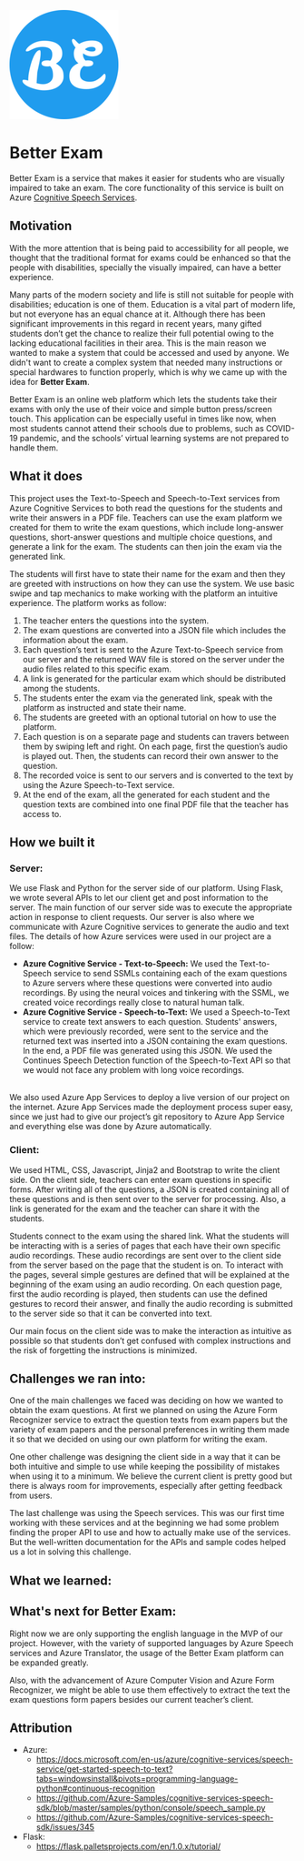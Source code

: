 ![logo](/app/static/asset/favicon/android-chrome-192x192.png)
# Better Exam
Better Exam is a service that makes it easier for students who are visually impaired to take an exam. The core functionality of this service is built on Azure [Cognitive Speech Services](https://azure.microsoft.com/en-us/services/cognitive-services/speech-services/). 

## Motivation
With the more attention that is being paid to accessibility for all people, we thought that the traditional format for exams could be enhanced so that the people with disabilities, specially the visually impaired, can have a better experience.<br/>

Many parts of the modern society and life is still not suitable for people with disabilities; education is one of them. Education is a vital part of modern life, but not everyone has an equal chance at it. Although there has been significant improvements in this regard in recent years, many gifted students don’t get the chance to realize their full potential owing to the lacking educational facilities in their area. This is the main reason we wanted to make a system that could be accessed and used by anyone. We didn't want to create a complex system that needed many instructions or special hardwares to function properly, which is why we came up with the idea for **Better Exam**. <br/>

Better Exam is an online web platform which lets the students take their exams with only the use of their voice and simple button press/screen touch. This application can be especially useful in times like now, when most students cannot attend their schools due to problems, such as COVID-19 pandemic, and the schools’ virtual learning systems are not prepared to handle them.

## What it does
This project uses the Text-to-Speech and Speech-to-Text services from Azure Cognitive Services to both read the questions for the students and write their answers in a PDF file. 
Teachers can use the exam platform we created for them to write the exam questions, which include long-answer questions, short-answer questions and multiple choice questions, and generate a link for the exam. The students can then join the exam via the generated link. <br/>

The students will first have to state their name for the exam and then they are greeted with instructions on how they can use the system. We use basic swipe and tap mechanics to make working with the platform an intuitive experience.
The platform works as follow:
1. The teacher enters the questions into the system.
2. The exam questions are converted into a JSON file which includes the information about the exam.
3. Each question’s text is sent to the Azure Text-to-Speech service from our server and the returned WAV file is stored on the server under the audio files related to this specific exam.
4. A link is generated for the particular exam which should be distributed among the students.
5. The students enter the exam via the generated link, speak with the platform as instructed and state their name.
6. The students are greeted with an optional tutorial on how to use the platform.
7. Each question is on a separate page and students can travers between them by swiping left and right. On each page, first the question’s audio is played out. Then, the students can record their own answer to the question.
8. The recorded voice is sent to our servers and is converted to the text by using the Azure Speech-to-Text service.
9. At the end of the exam, all the generated for each student and the question texts are combined into one final PDF file that the teacher has access to.

## How we built it

### Server:

We use Flask and Python for the server side of our platform. Using Flask, we wrote several APIs to let our client get and post information to the server. The main function of our server side was to execute the appropriate action in response to client requests. Our server is also where we communicate with Azure Cognitive services to generate the audio and text files. The details of how Azure services were used in our project are a follow:
* **Azure Cognitive Service - Text-to-Speech:** We used the Text-to-Speech service to send SSMLs containing each of the exam questions to Azure servers where these questions were converted into audio recordings. By using the neural voices and tinkering with the SSML, we created voice recordings really close to natural human talk. 
* **Azure Cognitive Service - Speech-to-Text:** We used a Speech-to-Text service to create text answers to each question. Students' answers, which were previously recorded, were sent to the service and the returned text was inserted into a JSON containing the exam questions.  In the end, a PDF file was generated using this JSON. We used the Continues Speech Detection function of the Speech-to-Text API so that we would not face any problem with long voice recordings.
<br/>
We also used Azure App Services to deploy a live version of our project on the internet. Azure App Services made the deployment process super easy, since we just had to give our project’s git repository to Azure App Service and everything else was done by Azure automatically. 


### Client:

We used HTML, CSS, Javascript, Jinja2 and Bootstrap to write the client side. On the client side, teachers can enter exam questions in specific forms. After writing all of the questions, a JSON is created containing all of these questions and is then sent over to the server for processing. Also, a link is generated for the exam and the teacher can share it with the students.<br/>

Students connect to the exam using the shared link. What the students will be interacting with is a series of pages that each have their own specific audio recordings. These audio recordings are sent over to the client side from the server based on the page that the student is on. To interact with the pages, several simple gestures are defined that will be explained at the beginning of the exam using an audio recording. On each question page, first the audio recording is played, then students can use the defined gestures to record their answer, and finally the audio recording is submitted to the server side so that it can be converted into text.<br/>

Our main focus on the client side was to make the interaction as intuitive as possible so that students don’t get confused with complex instructions and the risk of forgetting the instructions is minimized.
<br/>

## Challenges we ran into:
One of the main challenges we faced was deciding on how we wanted to obtain the exam questions. At first we planned on using the Azure Form Recognizer service to extract the question texts from exam papers but the variety of exam papers and the personal preferences in writing them made it so that we decided on using our own platform for writing the exam.<br/>

One other challenge was designing the client side in a way that it can be both intuitive and simple to use while keeping the possibility of mistakes when using it to a minimum. We believe the current client is pretty good but there is always room for improvements, especially after getting feedback from users.<br/>

The last challenge was using the Speech services. This was our first time working with these services and at the beginning we had some problem finding the proper API to use and how to actually make use of the services. But the well-written documentation for the APIs and sample codes helped us a lot in solving this challenge. <br/>


## What we learned:

## What's next for Better Exam:
Right now we are only supporting the english language in the MVP of our project. However, with the variety of supported languages by Azure Speech services and Azure Translator, the usage of the Better Exam platform can be expanded greatly.<br/>

Also, with the advancement of Azure Computer Vision and Azure Form Recognizer, we might be able to use them effectively to extract the text the exam questions form papers besides our current teacher’s client.

## Attribution
- Azure:
  - https://docs.microsoft.com/en-us/azure/cognitive-services/speech-service/get-started-speech-to-text?tabs=windowsinstall&pivots=programming-language-python#continuous-recognition
  - https://github.com/Azure-Samples/cognitive-services-speech-sdk/blob/master/samples/python/console/speech_sample.py
  - https://github.com/Azure-Samples/cognitive-services-speech-sdk/issues/345
- Flask:
  - https://flask.palletsprojects.com/en/1.0.x/tutorial/


